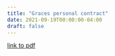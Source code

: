 ```yaml
---
title: "Graces personal contract"
date: 2021-09-19T00:00:00-04:00
draft: false
---
```


[link to pdf](https://vibrant-williams-d83705.netlify.app/personalcontract.pdf) 

